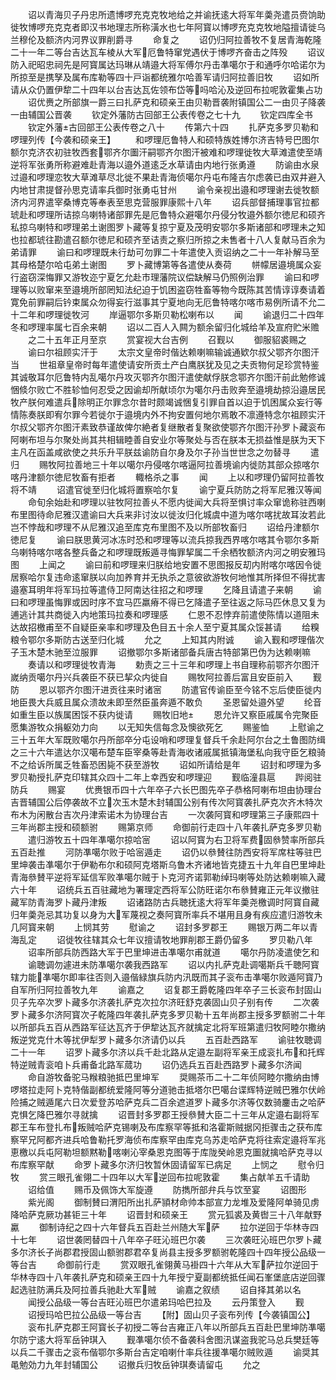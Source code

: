 <!-- { "loadSidebar": true } -->
　　诏以青海贝子丹忠所遗博啰充克克牧地给之并谕抚逺大将军年羮尧遣员赍饷助徙牧博啰充克克者即汉书地理志所称潢水也七年阿寳以博啰充克克牧地隘擅请徙乌兰穆伦及额济内河界议罪削爵寻
　　命复之
　　诏仍归阿拉善牧不复居青海乾隆二十一年二等台吉达瓦车棱从大军厄鲁特窜党遇伏于博啰齐奋击之阵殁
　　诏议防入祀昭忠祠先是阿寳属达玛琳从靖邉大将军傅尔丹击凖噶尔于和通呼尔哈诺尔为所掠至是携孥及属布库勒等四十戸诣都统雅尔哈善军请归阿拉善旧牧
　　诏如所请从众仍置伊犂二十四年以台吉达瓦佐领布岱等吗哈沁及逆回布拉呢敦霍集占功
　　诏优赉之所部旗一爵三曰扎萨克和硕亲王由贝勒晋袭附镇国公二一由贝子降袭一由辅国公晋袭
　　钦定外藩防古回部王公表传卷之七十九
　　钦定四库全书
　　钦定外藩古回部王公表传卷之八十
　　传第六十四
　　扎萨克多罗贝勒和啰理列传【今袭和硕亲王】
　　和啰理厄鲁特人和硕特族姓博尔济吉特号巴图尔额尔克济农初驻牧西套鄂齐尔圗汗嗣鄂齐尔图汗被难和啰理徙牧大草滩遣使至靖逆将军张勇所称避难赴青海以邉外道逺乏水草请由内地行张勇遵
　　防谕由水泉过邉和啰理恋牧大草滩草尽北徙不果赴青海侦噶尔丹屯布隆吉尔虑袭已由双井避入内地甘肃提督孙思克请率兵御时张勇屯甘州
　　谕令亲视出邉和啰理谢去徙牧额济内河界遣宰桑博克等奉表至思克营服罪康熙十八年
　　诏兵部督捕理事官拉都琥赴和啰理所诘掠乌喇特诸部罪先是厄鲁特众避噶尔丹侵分牧邉外额尔徳尼和硕齐私掠乌喇特和啰理弟土谢图罗卜藏等复掠宁夏及茂明安鄂尔多斯诸部和啰理未之知也拉都琥往勘遣召额尔徳尼和硕齐至诘责之察归所掠之未售者十八人复献马百余为弟请罪
　　谕曰和啰理既未行劫可勿罪二十年遣使入贡诏纳之二十一年补解马至其母格楚尔哈屯弟土谢图
　　罗卜藏博第等各遣使从奏荷
　　帡幪居邉境属众妄行盗窃深悔罪又游牧迩宁夏乞允赴市理藩院议偿缺解马仍照例治罪
　　谕曰和啰理等以败窜来至邉境所部罔知法纪迫于饥困盗窃牲畜等物今既陈其苦情谆谆奏请着寛免前罪嗣后钤束属众勿得妄行滋事其宁夏地向无厄鲁特喀尔喀市易例所请不允二十二年和啰理徙牧河
　　岸逼鄂尔多斯贝勒松喇布以
　　闻
　　谕退归二十四年冬和啰理率属七百余来朝
　　诏以二百人入闗为额余留归化城给羊及宣府贮米赡
　　之二十五年正月至京
　　赏宴视大台吉例
　　召觐以
　　御服貂裘赐之
　　谕曰尔祖顾实汗于
　　太宗文皇帝时偕达赖喇嘛输诚通欵尔叔父鄂齐尔图汗当
　　世祖章皇帝时每年遣使请安所贡土产白鹰朕犹及见之夫贡物何足珍赏特鉴其诚敬耳尔厄鲁特内乱噶尔丹攻灭鄂齐尔图汗遣使献俘朕念鄂齐尔图汗前此勉修诚悃倐尔败亡不胜轸恤何忍受之因谕却所献顷尔为噶尔丹击败奔至邉境劫掠沿邉居民牧产朕何难遣兵除明正尔罪念尔昔时颇竭诚悃复引罪自首以迫于饥困属众妄行等情陈奏朕即宥尔罪今若徙尔于邉境内外不拘安置何地尔焉敢不凛遵特念尔祖顾实汗尔叔父鄂齐尔图汗素致恭谨故俾尔絶者复继散者复聚欲使鄂齐尔图汗孙罗卜藏衮布阿喇布坦与尔聚处尚其共相辑睦善自安业尔等聚处与否在朕本无损益惟是朕为天下主凡在函盖咸欲使之共乐升平朕兹谕防自尔身及尔子孙当世世念之勿替寻
　　遣归
　　赐牧阿拉善地三十年以噶尔丹侵喀尔喀逼阿拉善境谕内徙防其部众掠喀尔喀丹津额尔徳尼牧畜有拒者
　　輙格杀之事
　　闻
　　上以和啰理仍留阿拉善牧将不靖
　　诏遣官徙至归化城将置察哈尔复
　　谕宁夏兵防防之将军尼雅汉等闻
　　命旬余始赴和啰理以驻牧阿拉善乆不愿内徙闻大兵将至惧讨率众窜诡称驻西喇布里图待命尼雅汉遣谕曰大兵来非讨汝以徙汝归化城虞中道为喀尔喀扰故耳汝若此岂不悖哉和啰理不从尼雅汉追至库克布里图不及以所部牧畜归
　　诏给丹津额尔徳尼复
　　谕曰朕思黄河冰冻时恐和啰理等以流兵掠我西界喀尔喀其令鄂尔多斯乌喇特喀尔喀各整兵备之和啰理既叛遁寻悔罪挈属二千余栖牧额济内河之明安雅玛图
　　上闻之
　　谕曰前和啰理来归朕给地安置不思图报反刧内附喀尔喀因令徙居察哈尔复违命逺窜朕以向加养育并无执杀之意彼欲游牧何地惟其所择但不得扰害邉塞耳明年将军玛拉等遣侍卫阿南达往招之和啰理
　　乞降且请遣子来朝
　　谕曰和啰理虽悔罪或因时序不宜马匹羸瘠不得已乞降遣子至往返之际马匹休息又复为逋逃计其共商徙入内地策玛拉奏和啰理感
　　仁恩不忍悖弃前遣使陈情以道阻未达故招檄甫至不自疑臣亲率和啰理及色目五十余人至宁夏其属众馁甚请
　　给糗粮令鄂尔多斯防古送至归化城
　　允之
　　上知其内附诚
　　谕入觐和啰理偕次子玉木楚木驰至泣服罪
　　诏撤鄂尔多斯诸部备兵唐古特部第巴伪为达赖喇嘛
　　奏请以和啰理徙牧青海
　　勅责之三十三年和啰理上书自理称前鄂齐尔图汗嵗纳贡噶尔丹兴兵袭臣不获已挈众内徙自
　　赐牧阿拉善后富且安臣前入
　　觐防
　　恩以鄂齐尔图汗进贡往来时诸宻
　　防遣官传谕臣至今铭不忘后使臣徙内地臣畏大兵威且属众溃故未即至然臣虽奔遁不敢负
　　圣恩留处邉外望
　　纶音如重生臣以族属困馁不获内徙请
　　赐牧旧地
　　恩允许又察臣戚属令完聚臣愿集游牧众捐躯効力向
　　以无知失信每念及懊欲死乞
　　赐鉴恤
　　上慰谕之三十五年大军既败噶尔丹所部卒分屯设哨和啰理复督兵千余赴阿尔台之土鲁图防缉之三十六年遣达尔汉噶布楚车臣宰桑等赴青海收诸戚属抵镇海堡私向我守臣乞粮骑不之给诉所属乏牲畜恐困毙不获至游牧
　　诏如所请给是年
　　诏封和啰理为多罗贝勒授扎萨克印辖其众四十二年上幸西安和啰理迎
　　觐临潼县扈
　　跸阅驻防兵
　　赐宴
　　优赉银币四十六年卒子六长巴图先卒子恭格阿喇布坦由协理台吉晋辅国公后停袭故不立次玉木楚木封辅国公别有传次阿寳袭扎萨克次齐木特次布木为闲散台吉次丹津索诺木为协理台吉
　　一次袭阿寳和啰理第三子康熙四十三年尚郡主授和硕额驸
　　赐第京师
　　命御前行走四十八年袭扎萨克多罗贝勒
　　遣归游牧五十四年凖噶尔掠哈宻
　　诏以阿寳为右卫将军费固叅赞率所部兵五百赴推
　　河防凖噶尔败于哈宻遁走
　　诏仍以叅賛往防西安将军席柱等驻巴里坤袭击凖噶尔于伊勒布尔和硕阿克塔斯乌鲁木齐诸地皆克捷五十九年自巴里坤赴青海叅賛平逆将军延信军败凖噶尔贼于卜克河齐诺郭勒绰玛喇等处防达赖喇嘛入藏六十年
　　诏统兵五百驻藏地为署理定西将军公防旺诺尔布叅賛雍正元年议撤驻藏军防青海罗卜藏丹津叛
　　诏诸路防古兵聴抚逺大将军年羮尧檄调时阿寳自藏归年羮尧忌其功复以身为大军蔑视之奏阿寳所率兵不堪用且身有疾应遣归游牧未几阿寳来朝
　　上悯其劳
　　慰谕之
　　诏封多罗郡王
　　赐银万两二年以青海乱定
　　诏徙牧往辖其众七年议擅请牧地罪削郡王爵仍留多
　　罗贝勒八年
　　诏率所部兵防西路大军于巴里坤进击凖噶尔甫就道
　　噶尔丹防凌遣使乞和
　　谕聴调勿遽进未防凖噶尔袭我西路军
　　诏以内扎萨克赴调噶斯兵千聴阿寳辖力能凖噶尔即率往否则入邉偕緑旗兵防内汛既而其子衮布击凖噶尔败遁阿寳乃自军所归阿拉善牧九年
　　谕嘉之
　　诏复郡王爵乾隆四年卒子三长衮布封固山贝子先卒次罗卜藏多尔济袭扎萨克次拉尔济旺舒克袭固山贝子别有传
　　二次袭罗卜藏多尔济阿寳次子乾隆四年袭扎萨克多罗贝勒十五年尚郡主授多罗额驸二十年以所部兵五百从西路军征达瓦齐于伊犂达瓦齐就擒定北将军班第遣归牧阿睦尔撒纳叛逆党克什木等扰伊犁罗卜藏多尔济请仍以兵
　　五百赴西路军
　　谕驻牧聴调二十一年
　　诏罗卜藏多尔济以兵千赴北路从定邉左副将军亲王成衮扎布和托辉特逆贼青衮咱卜兵甫备北路军蒇功
　　诏仍选兵五百赴西路罗卜藏多尔济闻
　　命自游牧备驼马糇粮驰抵巴里坤军
　　奨赐茶币二十二年侦阿睦尔撒纳由博啰塔拉走阿卜克特偕副都统爱隆阿等分道驰击抵塔尔巴噶台谍辉特逆贼巴雅尔伏岭险捕之贼遁尾六日次爱登苏哈萨克兵二百余遮道罗卜藏多尔济等仅数骑鏖击之哈萨克惧乞降巴雅尔寻就擒
　　诏晋封多罗郡王授叅賛大臣二十三年从定邉右副将军郡王车布登扎布叛贼哈萨克锡喇及布库察罕等抵和洛霍斯贼据冈拒骤击之获布库察罕兄阿都齐进兵哈鲁勒托罗海侦布库察罕由库克乌苏走哈萨克将往索定邉将军兆恵檄以兵屯阿勒坦额黙勒喀喇沁宰桑恩克图等于库陇癸岭恩克圗就擒哈萨克寻以布库察罕献
　　命罗卜藏多尔济归牧暂休固请留军已病足
　　上悯之
　　慰令归牧
　　赏三眼孔雀翎二十四年以大军逆回布拉呢敦霍
　　集占献羊五千请助
　　诏给值
　　赐币及佩饰大军旋遵
　　防擕所部弁兵与饮至宴
　　诏图形
　　紫光阁
　　御制賛曰渭阳所出扎萨頴材命帅本部宣力龙堆及爱隆阿单骑见虏降哈萨克厥功甚钜三十年
　　诏晋封和硕亲王
　　赏元狐裘及黄辔三十八年献野驘
　　御制诗纪之四十六年督兵五百赴兰州随大军萨
　　拉尔逆回于华林寺四十七年
　　诏世袭罔替四十八年卒子旺沁班巴尔袭
　　三次袭旺沁班巴尔罗卜藏多尔济长子尚郡君授固山额驸郡君卒复尚县主授多罗额驸乾隆四十四年授公品级一等台吉
　　命御前行走
　　赏双眼孔雀翎黄马褂四十六年从大军萨拉尔逆回于华林寺四十八年袭扎萨克和硕亲王四十九年授宁夏副都统抵任闻石峯堡底店逆回骤起选驻防满兵及阿拉善兵驰赴大军贼
　　谕嘉之叙绩
　　诏自择其弟以名
　　闻授公品级一等台吉旺沁班巴尔遣弟玛哈巴拉及
　　云丹策登入
　　觐
　　诏授玛哈巴拉公品级一等台吉
　　【附】固山贝子衮布列传【今袭镇国公】
　　衮布扎萨克郡王阿寳长子初授二等台吉雍正八年以所部兵五百赴巴里坤防凖噶尔防宁逺大将军岳钟琪入
　　觐凖噶尔侦不备袭科舍图汛谋盗我驼马总兵樊廷等以兵二千骤击之衮布偕鄂尔多斯台吉定咱喇什率兵往援凖噶尔贼败遁
　　谕奨其黾勉効力九年封辅国公
　　诏撤兵归牧岳钟琪奏请留屯
　　允之
